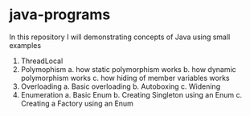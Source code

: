 # java-programs

In this repository I will demonstrating concepts of Java using small examples

1. ThreadLocal
2. Polymophism
  a. how static polymorphism works
  b. how dynamic polymorphism works
  c. how hiding of member variables works
3. Overloading
  a. Basic overloading
  b. Autoboxing
  c. Widening
4. Enumeration
  a. Basic Enum
  b. Creating Singleton using an Enum
  c. Creating a Factory using an Enum
